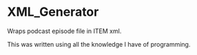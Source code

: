 # XML_Generator
Wraps podcast episode file in ITEM xml.

This was written using all the knowledge I have of programming.
